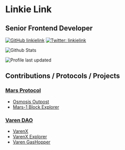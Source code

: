 # Linkie Link
## Senior Frontend Developer

[![GitHub linkielink](https://img.shields.io/github/followers/linkielink?label=follow&style=for-the-badge&logo=github)](https://github.com/linkielink)
[![Twitter: linkielink](https://img.shields.io/twitter/follow/linkielink?style=for-the-badge&logo=twitter)](https://twitter.com/linkielink)

![Github Stats](https://github-readme-stats.vercel.app/api?username=linkielink&count_private=true&show_icons=true&include_all_commits=true)

![Profile last updated](https://img.shields.io/github/last-commit/linkielink/linkielink/main?label=Last%20updated&style=flat-square)

## Contributions / Protocols / Projects
### [Mars Protocol](https://marsprotocol.io)
  - [Osmosis Outpost](https://osmosis.marsprotocol.io)
  - [Mars-1 Block Explorer](https://explorer.marsprotocol.io)

### [Varen DAO](https://varen.finance)
  - [VarenX](https://varenx.com)
  - [VarenX Explorer](https://explorer.varenx.com)
  - [Varen GasHopper](https://gashopper.io)
